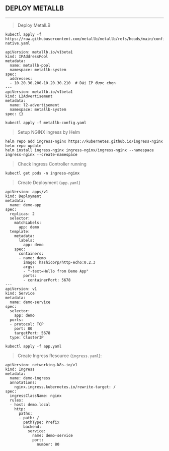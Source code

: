 ## DEPLOY METALLB
---
> Deploy MetalLB
```shell
kubectl apply -f https://raw.githubusercontent.com/metallb/metallb/refs/heads/main/config/manifests/metallb-native.yaml
```

```shell
apiVersion: metallb.io/v1beta1
kind: IPAddressPool
metadata:
  name: metallb-pool
  namespace: metallb-system
spec:
  addresses:
  - 10.20.30.200-10.20.30.210  # Dải IP được chọn
---
apiVersion: metallb.io/v1beta1
kind: L2Advertisement
metadata:
  name: l2-advertisement
  namespace: metallb-system
spec: {}
```
```shell
kubectl apply -f metallb-config.yaml
```

> Setup NGINX ingress by Helm
```shell
helm repo add ingress-nginx https://kubernetes.github.io/ingress-nginx
helm repo update
helm install ingress-nginx ingress-nginx/ingress-nginx --namespace ingress-nginx --create-namespace
```

> Check Ingress Controller running
```shell
kubectl get pods -n ingress-nginx
```

> Create Deployment (`app.yaml`)
```shell
apiVersion: apps/v1
kind: Deployment
metadata:
  name: demo-app
spec:
  replicas: 2
  selector:
    matchLabels:
      app: demo
  template:
    metadata:
      labels:
        app: demo
    spec:
      containers:
      - name: demo
        image: hashicorp/http-echo:0.2.3
        args:
        - "-text=Hello from Demo App"
        ports:
        - containerPort: 5678
---
apiVersion: v1
kind: Service
metadata:
  name: demo-service
spec:
  selector:
    app: demo
  ports:
  - protocol: TCP
    port: 80
    targetPort: 5678
  type: ClusterIP
```
```shell
kubectl apply -f app.yaml
```

> Create Ingress Resource (`ingress.yaml`):
```shell
apiVersion: networking.k8s.io/v1
kind: Ingress
metadata:
  name: demo-ingress
  annotations:
    nginx.ingress.kubernetes.io/rewrite-target: /
spec:
  ingressClassName: nginx
  rules:
  - host: demo.local
    http:
      paths:
      - path: /
        pathType: Prefix
        backend:
          service:
            name: demo-service
            port:
              number: 80
```
